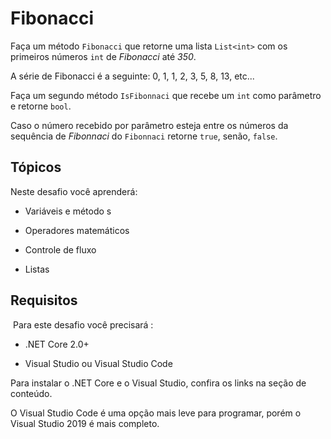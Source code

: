 ﻿# Fibonacci



Faça um método `Fibonacci` que retorne uma lista `List<int>` com os primeiros números `int`  de *Fibonacci* até *350*.

> 
A série de Fibonacci é a seguinte: 0, 1, 1, 2, 3, 5, 8, 13, etc...



Faça um segundo método `IsFibonnaci` que recebe um `int` como parâmetro e retorne `bool`.

Caso o número recebido por parâmetro esteja entre os números da sequência de *Fibonnaci* do `Fibonnaci` retorne `true`, senão, `false`.



## Tópicos

Neste desafio você aprenderá:


- Variáveis e método
s
- Operadores matemáticos

- Controle de fluxo

- Listas



## Requisitos
​
Para este desafio você precisará :


- .NET Core 2.0+

- Visual Studio ou Visual Studio Code



Para instalar o .NET Core e o Visual Studio, confira os links na seção de conteúdo.

O Visual Studio Code é uma opção mais leve para programar, porém o Visual Studio 2019 é mais completo.
